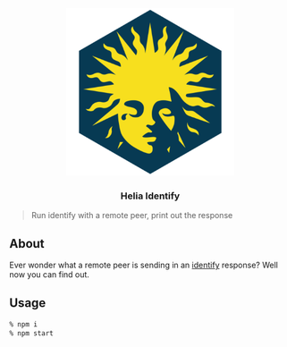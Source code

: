 <p align="center">
  <a href="https://github.com/ipfs/helia" title="Helia">
    <img src="https://raw.githubusercontent.com/ipfs/helia/main/assets/helia.png" alt="Helia logo" width="300" />
  </a>
</p>

<h3 align="center">Helia Identify</h3>

> Run identify with a remote peer, print out the response

## About

Ever wonder what a remote peer is sending in an [identify](https://github.com/libp2p/specs/blob/master/identify/README.md) response?  Well now you can find out.

## Usage

```console
% npm i
% npm start
```

